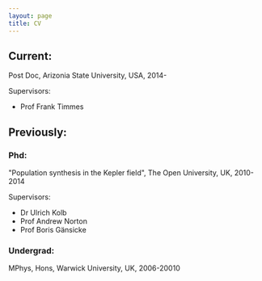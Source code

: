 ```yaml
---
layout: page
title: CV
---
```


## Current:
Post Doc, Arizonia State University, USA, 2014-

Supervisors:

* Prof Frank Timmes 

## Previously:

### Phd:
"Population synthesis in the Kepler field", The Open University, UK, 2010-2014

Supervisors:

* Dr Ulrich Kolb 
* Prof Andrew Norton
* Prof Boris Gänsicke

### Undergrad:
MPhys, Hons, Warwick University, UK, 2006-20010
